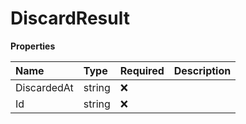 # DiscardResult

**Properties**

| Name        | Type   | Required | Description |
| :---------- | :----- | :------- | :---------- |
| DiscardedAt | string | ❌       |             |
| Id          | string | ❌       |             |
